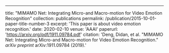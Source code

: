 ---
title: "MIMAMO Net: Integrating Micro-and Macro-motion for Video Emotion Recognition"
collection: publications
permalink: /publication/2015-10-01-paper-title-number-3
excerpt: 'This paper is about video emotion recognition.'
date: 2020-02-10
venue: 'AAAI'
paperurl: 'https://arxiv.org/pdf/1911.09784.pdf'
citation: 'Deng, Didan, et al. &quot;MIMAMO Net: Integrating Micro-and Macro-motion for Video Emotion Recognition.&quot; <i>arXiv preprint</i> arXiv:1911.09784 (2019).'
